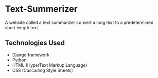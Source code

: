 # Text-Summerizer
A website called a text summarizer convert a long text to a predetermined short length text.

## Technologies Used

- Django framework
- Python
- HTML (HyperText Markup Language)
- CSS (Cascading Style Sheets)

